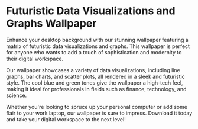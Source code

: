 <!--
Write me markdown content of website with wallpaper:

"A wallpaper featuring a matrix of futuristic data visualizations and graphs"

The header of the page should not be copy of the text but rather a real content of the website which is using this wallpaper.
-->

<!--font:Poppins-->

# Futuristic Data Visualizations and Graphs Wallpaper

Enhance your desktop background with our stunning wallpaper featuring a matrix of futuristic data visualizations and graphs. This wallpaper is perfect for anyone who wants to add a touch of sophistication and modernity to their digital workspace.

Our wallpaper showcases a variety of data visualizations, including line graphs, bar charts, and scatter plots, all rendered in a sleek and futuristic style. The cool blue and green tones give the wallpaper a high-tech feel, making it ideal for professionals in fields such as finance, technology, and science.

Whether you're looking to spruce up your personal computer or add some flair to your work laptop, our wallpaper is sure to impress. Download it today and take your digital workspace to the next level!
